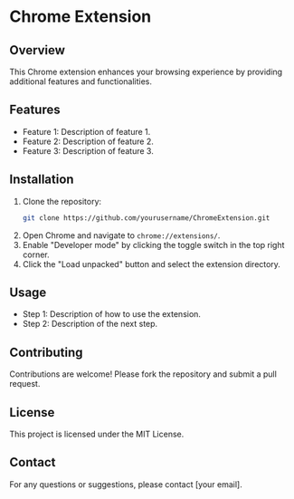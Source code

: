 # Chrome Extension

## Overview
This Chrome extension enhances your browsing experience by providing additional features and functionalities.

## Features
- Feature 1: Description of feature 1.
- Feature 2: Description of feature 2.
- Feature 3: Description of feature 3.

## Installation
1. Clone the repository:
    ```sh
    git clone https://github.com/yourusername/ChromeExtension.git
    ```
2. Open Chrome and navigate to `chrome://extensions/`.
3. Enable "Developer mode" by clicking the toggle switch in the top right corner.
4. Click the "Load unpacked" button and select the extension directory.

## Usage
- Step 1: Description of how to use the extension.
- Step 2: Description of the next step.

## Contributing
Contributions are welcome! Please fork the repository and submit a pull request.

## License
This project is licensed under the MIT License.

## Contact
For any questions or suggestions, please contact [your email].
